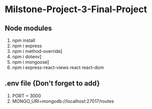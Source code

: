 # Milstone-Project-3-Final-Project

## Node modules
1. npm install
2. npm i express
3. npm i method-override]
4. npm i dotenv]
5. npm i mongoose]
6. npm i express-react-views react react-dom

## .env file {Don't forget to add}
1. PORT = 3000
2. MONGO_URI=mongodb://localhost:27017/routes
